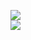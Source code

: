 [![](https://img.shields.io/badge/Made%20With-Github%20Spray-lightgrey.svg?style=for-the-badge&logo=github)](https://github.com/Annihil/github-spray#962)  
[![](https://i.imgur.com/2DrTn0Z.gif)](https://github.com/Annihil/github-spray)